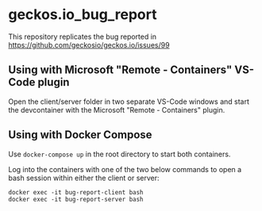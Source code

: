 # geckos.io_bug_report

This repository replicates the bug reported in https://github.com/geckosio/geckos.io/issues/99

## Using with Microsoft "Remote - Containers" VS-Code plugin

Open the client/server folder in two separate VS-Code windows and start the devcontainer with the Microsoft "Remote - Containers" plugin.

## Using with Docker Compose

Use `docker-compose up` in the root directory to start both containers.

Log into the containers with one of the two below commands to open a bash session within either the client or server:

    docker exec -it bug-report-client bash
    docker exec -it bug-report-server bash  
